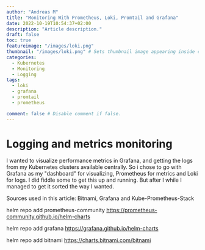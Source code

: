 ```yaml
---
author: "Andreas M"
title: "Monitoring With Prometheus, Loki, Promtail and Grafana"
date: 2022-10-19T10:54:37+02:00 
description: "Article description."
draft: false 
toc: true
featureimage: "/images/loki.png"
thumbnail: "/images/loki.png" # Sets thumbnail image appearing inside card on homepage.
categories:
  - Kubernetes
  - Monitoring
  - Logging
tags:
  - loki
  - grafana
  - promtail
  - prometheus

comment: false # Disable comment if false.
---
```




# Logging and metrics monitoring 

I wanted to visualize performance metrics in Grafana, and getting the logs from my Kubernetes clusters available centrally. So i chose to go with Grafana as my "dashboard" for visualizing, Prometheus for metrics and Loki for logs.
I did fiddle some to get this up and running. But after I while I managed to get it sorted the way I wanted. 

Sources used in this article:
Bitnami, Grafana and Kube-Prometheus-Stack

helm repo add prometheus-community https://prometheus-community.github.io/helm-charts

helm repo add grafana https://grafana.github.io/helm-charts

helm repo add bitnami https://charts.bitnami.com/bitnami

